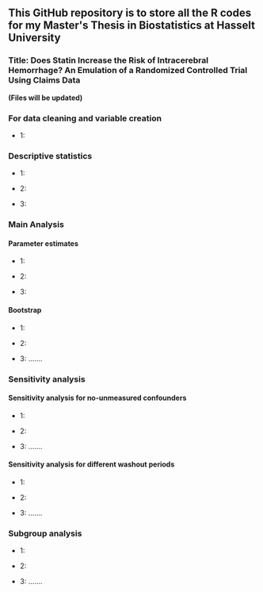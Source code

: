 ## This GitHub repository is to store all the R codes for my Master's Thesis in Biostatistics at Hasselt University

### Title: Does Statin Increase the Risk of Intracerebral Hemorrhage? An Emulation of a Randomized Controlled Trial Using Claims Data



**(Files will be updated)**



### For data cleaning and variable creation

- 1: 


### Descriptive statistics 

- 1: 

- 2: 

- 3:


### Main Analysis
#### Parameter estimates

- 1:

- 2:

- 3:

#### Bootstrap

- 1:

- 2:

- 3: .......

### Sensitivity analysis

#### Sensitivity analysis for no-unmeasured confounders

- 1:

- 2:

- 3: .......


#### Sensitivity analysis for different washout periods

- 1:

- 2:

- 3: .......


### Subgroup analysis

- 1:

- 2:

- 3: .......

